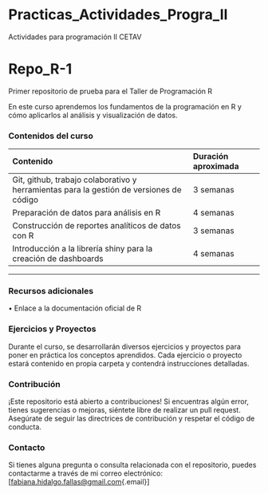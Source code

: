 # Practicas_Actividades_Progra_II
Actividades para programación II CETAV
# Repo_R-1

Primer repositorio de prueba para el Taller de Programación R

En este curso aprendemos los fundamentos de la programación en R y cómo aplicarlos al análisis y visualización de datos.

### Contenidos del curso

| Contenido                                                                               | Duración aproximada |
|:-------------------------------------------------|:---------------------|
| Git, github, trabajo colaborativo y herramientas para la gestión de versiones de código | 3 semanas           |
| Preparación de datos para análisis en R                                                 | 4 semanas           |
| Construcción de reportes analíticos de datos con R                                      | 3 semanas           |
| Introducción a la librería shiny para la creación de dashboards                         | 4 semanas           |
------------------------------------------------------------------------

### Recursos adicionales

• Enlace a la documentación oficial de R

### Ejercicios y Proyectos

Durante el curso, se desarrollarán diversos ejercicios y proyectos para poner en práctica los conceptos aprendidos. Cada ejercicio o proyecto estará contenido en propia carpeta y contendrá instrucciones detalladas.

### Contribución

¡Este repositorio está abierto a contribuciones! Si encuentras algún error, tienes sugerencias o mejoras, siéntete libre de realizar un pull request. Asegúrate de seguir las directrices de contribución y respetar el código de conducta.

### Contacto

Si tienes alguna pregunta o consulta relacionada con el repositorio, puedes contactarme a través de mi correo electrónico: [[fabiana.hidalgo.fallas@gmail.com](mailto:fabiana.hidalgo.fallas@gmail.com){.email}]
